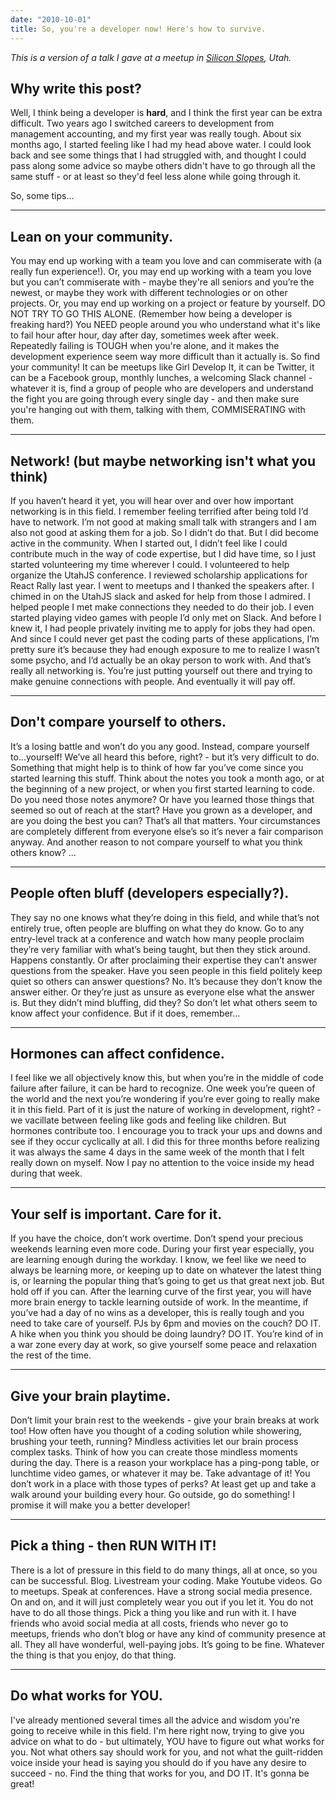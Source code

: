 ```yaml
---
date: "2010-10-01"
title: So, you're a developer now! Here's how to survive.
---
```

_This is a version of a talk I gave at a meetup in [Silicon Slopes](https://newsroom.siliconslopes.com/about-silicon-slopes-3/), Utah._

## Why write this post?

Well, I think being a developer is **hard**, and I think the first year can be extra difficult. Two years ago I switched careers to development from management accounting, and my first year was really tough. About six months ago, I started feeling like I had my head above water. I could look back and see some things that I had struggled with, and thought I could pass along some advice so maybe others didn't have to go through all the same stuff - or at least so they'd feel less alone while going through it.

So, some tips...

---

## Lean on your community.

You may end up working with a team you love and can commiserate with (a really fun experience!). Or, you may end up working with a team you love but you can’t commiserate with - maybe they're all seniors and you’re the newest, or maybe they work with different technologies or on other projects. Or, you may end up working on a project or feature by yourself. DO NOT TRY TO GO THIS ALONE. (Remember how being a developer is freaking hard?) You NEED people around you who understand what it's like to fail hour after hour, day after day, sometimes week after week. Repeatedly failing is TOUGH when you're alone, and it makes the development experience seem way more difficult than it actually is. So find your community! It can be meetups like Girl Develop It, it can be Twitter, it can be a Facebook group, monthly lunches, a welcoming Slack channel - whatever it is, find a group of people who are developers and understand the fight you are going through every single day - and then make sure you're hanging out with them, talking with them, COMMISERATING with them.

---

## Network! (but maybe networking isn't what you think)

If you haven’t heard it yet, you will hear over and over how important networking is in this field. I remember feeling terrified after being told I’d have to network. I’m not good at making small talk with strangers and I am also not good at asking them for a job. So I didn’t do that. But I did become active in the community. When I started out, I didn’t feel like I could contribute much in the way of code expertise, but I did have time, so I just started volunteering my time wherever I could. I volunteered to help organize the UtahJS conference. I reviewed scholarship applications for React Rally last year. I went to meetups and I thanked the speakers after. I chimed in on the UtahJS slack and asked for help from those I admired. I helped people I met make connections they needed to do their job. I even started playing video games with people I’d only met on Slack. And before I knew it, I had people privately inviting me to apply for jobs they had open. And since I could never get past the coding parts of these applications, I’m pretty sure it’s because they had enough exposure to me to realize I wasn’t some psycho, and I’d actually be an okay person to work with. And that’s really all networking is. You’re just putting yourself out there and trying to make genuine connections with people. And eventually it will pay off.

---

## Don't compare yourself to others.

It’s a losing battle and won’t do you any good. Instead, compare yourself to...yourself! We’ve all heard this before, right? - but it’s very difficult to do. Something that might help is to think of how far you’ve come since you started learning this stuff. Think about the notes you took a month ago, or at the beginning of a new project, or when you first started learning to code. Do you need those notes anymore? Or have you learned those things that seemed so out of reach at the start? Have you grown as a developer, and are you doing the best you can? That’s all that matters. Your circumstances are completely different from everyone else’s so it’s never a fair comparison anyway. And another reason to not compare yourself to what you think others know? ...

---

## People often bluff (developers especially?).

They say no one knows what they’re doing in this field, and while that’s not entirely true, often people are bluffing on what they do know. Go to any entry-level track at a conference and watch how many people proclaim they’re very familiar with what’s being taught, but then they stick around. Happens constantly. Or after proclaiming their expertise they can’t answer questions from the speaker. Have you seen people in this field politely keep quiet so others can answer questions? No. It’s because they don’t know the answer either. Or they’re just as unsure as everyone else what the answer is. But they didn’t mind bluffing, did they? So don’t let what others seem to know affect your confidence. But if it does, remember...

---

## Hormones can affect confidence.

I feel like we all objectively know this, but when you’re in the middle of code failure after failure, it can be hard to recognize. One week you’re queen of the world and the next you’re wondering if you’re ever going to really make it in this field. Part of it is just the nature of working in development, right? - we vacillate between feeling like gods and feeling like children. But hormones contribute too. I encourage you to track your ups and downs and see if they occur cyclically at all. I did this for three months before realizing it was always the same 4 days in the same week of the month that I felt really down on myself. Now I pay no attention to the voice inside my head during that week.

---

## Your self is important. Care for it.

If you have the choice, don’t work overtime. Don’t spend your precious weekends learning even more code. During your first year especially, you are learning enough during the workday. I know, we feel like we need to always be learning more, or keeping up to date on whatever the latest thing is, or learning the popular thing that’s going to get us that great next job. But hold off if you can. After the learning curve of the first year, you will have more brain energy to tackle learning outside of work. In the meantime, if you’ve had a day of no wins as a developer, this is really tough and you need to take care of yourself. PJs by 6pm and movies on the couch? DO IT. A hike when you think you should be doing laundry? DO IT. You’re kind of in a war zone every day at work, so give yourself some peace and relaxation the rest of the time.

---

## Give your brain playtime.

Don’t limit your brain rest to the weekends - give your brain breaks at work too! How often have you thought of a coding solution while showering, brushing your teeth, running? Mindless activities let our brain process complex tasks. Think of how you can create those mindless moments during the day. There is a reason your workplace has a ping-pong table, or lunchtime video games, or whatever it may be. Take advantage of it! You don’t work in a place with those types of perks? At least get up and take a walk around your building every hour. Go outside, go do something! I promise it will make you a better developer!

---

## Pick a thing - then RUN WITH IT!

There is a lot of pressure in this field to do many things, all at once, so you can be successful. Blog. Livestream your coding. Make Youtube videos. Go to meetups. Speak at conferences. Have a strong social media presence. On and on, and it will just completely wear you out if you let it. You do not have to do all those things. Pick a thing you like and run with it. I have friends who avoid social media at all costs, friends who never go to meetups, friends who don’t blog or have any kind of community presence at all. They all have wonderful, well-paying jobs. It’s going to be fine. Whatever the thing is that you enjoy, do that thing.

---

## Do what works for YOU.

I've already mentioned several times all the advice and wisdom you're going to receive while in this field. I'm here right now, trying to give you advice on what to do - but ultimately, YOU have to figure out what works for you. Not what others say should work for you, and not what the guilt-ridden voice inside your head is saying you should do if you have any desire to succeed - no. Find the thing that works for you, and DO IT. It's gonna be great!